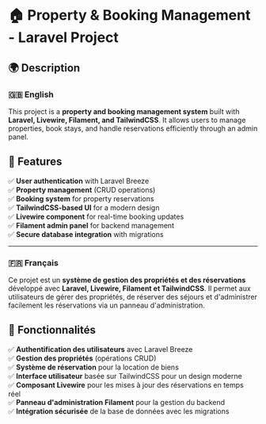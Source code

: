 # 🏠 Property & Booking Management - Laravel Project

## 🌍 Description  

### 🇬🇧 English  
This project is a **property and booking management system** built with **Laravel, Livewire, Filament, and TailwindCSS**. It allows users to manage properties, book stays, and handle reservations efficiently through an admin panel.  

## 🚀 Features  

✅ **User authentication** with Laravel Breeze  
✅ **Property management** (CRUD operations)  
✅ **Booking system** for property reservations  
✅ **TailwindCSS-based UI** for a modern design  
✅ **Livewire component** for real-time booking updates  
✅ **Filament admin panel** for backend management  
✅ **Secure database integration** with migrations  

---

### 🇫🇷 Français  
Ce projet est un **système de gestion des propriétés et des réservations** développé avec **Laravel, Livewire, Filament et TailwindCSS**. Il permet aux utilisateurs de gérer des propriétés, de réserver des séjours et d'administrer facilement les réservations via un panneau d'administration.  

## 🚀 Fonctionnalités

✅ **Authentification des utilisateurs** avec Laravel Breeze  
✅ **Gestion des propriétés** (opérations CRUD)  
✅ **Système de réservation** pour la location de biens  
✅ **Interface utilisateur** basée sur TailwindCSS pour un design moderne  
✅ **Composant Livewire** pour les mises à jour des réservations en temps réel  
✅ **Panneau d'administration Filament** pour la gestion du backend  
✅ **Intégration sécurisée** de la base de données avec les migrations  